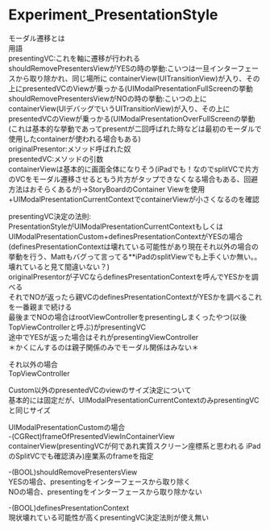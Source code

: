 # Experiment_PresentationStyle


モーダル遷移とは   
用語  
presentingVC:これを軸に遷移が行われる  
 shouldRemovePresentersViewがYESの時の挙動:こいつは一旦インターフェースから取り除かれ、同じ場所に  containerView(UITransitionView)が入り、その上にpresentedVCのViewが乗っかる(UIModalPresentationFullScreenの挙動  
 shouldRemovePresentersViewがNOの時の挙動:こいつの上にcontainerView(UIデバッグでいうUITransitionView)が入り、その上にpresentedVCのViewが乗っかる(UIModalPresentationOverFullScreenの挙動   
 (これは基本的な挙動であってpresentが二回呼ばれた時などは最初のモーダルで使用したcontainerが使われる場合もある)  
originalPresentor:メソッド呼ばれた奴  
presentedVC:メソッドの引数  
containerViewは基本的に画面全体になりそう(iPadでも！なのでsplitVCで片方のVCをモーダル遷移させるともう片方がタップできなくなる場合もある、回避方法はおそらくあるが)->StoryBoardのContainer Viewを使用+UIModalPresentationCurrentContextでcontainerViewが小さくなるのを確認




presentingVC決定の法則:  
PresentationStyleがUIModalPresentationCurrentContextもしくは  UIModalPresentationCustom+definesPresentationContextがYESの場合(definesPresentationContextは壊れている可能性があり現在それ以外の場合の挙動を行う、Mattもバグって言ってる**iPadのsplitViewでも上手くいか無い。。壊れていると見て間違いない？)  
 originalPresentorが子VCならdefinesPresentationContextを呼んでYESかを調べる  
 それでNOが返ったら親VCのdefinesPresentationContextがYESかを調べるこれを一番親まで続ける  
最後までNOの場合はrootViewControllerをpresentingしまくったやつ(以後TopViewControllerと呼ぶ)がpresentingVC  
 途中でYESが返った場合はそれがpresentingViewController  
 ＊かくにんするのは親子関係のみでモーダル関係はみない＊  

それ以外の場合  
 TopViewController  


Custom以外のpresentedVCのviewのサイズ決定について  
基本的には固定だが、UIModalPresentationCurrentContextのみpresentingVCと同じサイズ  

UIModalPresentationCustomの場合  
-(CGRect)frameOfPresentedViewInContainerView    
containerView(presentingVCが何であれ実質スクリーン座標系と思われる iPadのSplitVCでも確認済み)座業系のframeを指定  



-(BOOL)shouldRemovePresentersView    
YESの場合、presentingをインターフェースから取り除く    
NOの場合、presentingをインターフェースから取り除かない    

-(BOOL)definesPresentationContext  
現状壊れている可能性が高くpresentingVC決定法則が使え無い  

